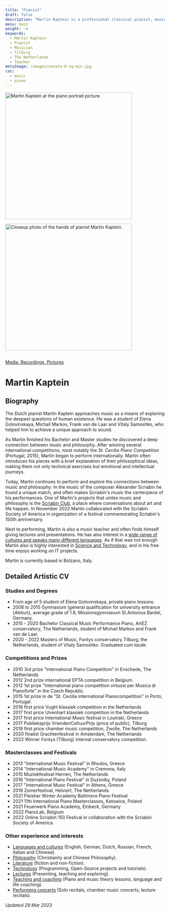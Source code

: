 ```yaml
---
title: "Pianist"
draft: false
description: "Martin Kaptein is a professional classical pianist, music teacher and lecturer. Martin studied with renowned professors, accomplished many studies and won many competitions. Read more about Martin on this page."
menu: main
weight: -4
keywords:
  - Martin Kaptein
  - Pianist
  - Musician
  - Tilburg
  - The Netherlands
  - Teacher
metaImage: /images/sonata-8-sq-min.jpg
cat:
  - music
  - piano
---
```



<img style="display:inline-block; margin-right: 1em; margin-bottom: 1em;" alt="Martin Kaptein at the piano portrait picture." src="/images/Martin-Kaptein-reading-artistic-sq-min.jpg" width="400" height="400"/>
<img style="display:inline-block; margin-bottom: 1em;" alt="Closeup photo of the hands of pianist Martin Kaptein." src="/images/sonata-8-sq-min.jpg" width="400" height="400" />

[Media, Recordings, Pictures](/media/)

<!-- Add below to PDF version -->

# Martin Kaptein

## Biography

The Dutch pianist Martin Kaptein approaches music as a means of exploring the deepest questions of human existence.
He was a student of Elena Golovinskaya, Michail Markov, Frank van de Laar and Vitaly Samoshko, who helped him to achieve a unique approach to sound.

As Martin finished his Bachelor and Master studies he discovered a deep connection between music and philosophy.
After winning several international competitions, most notably the *St. Cecilia Piano Competition* (Portugal, 2015), Martin began to perform internationally. 
Martin often introduces his pieces with a brief explanation of their philosophical ideas, making them not only technical exercises but emotional and intellectual journeys.

Today, Martin continues to perform and explore the connections between music and philosophy:
In the music of the composer Alexander Scriabin he found a unique match, and often makes Scriabin's music the centerpiece of his performances.
One of Martin's projects that unites music and philosophy is the [Scriabin Club](https://scriabinclub.com/), a place where conversations about art and life happen.
In November 2022 Martin collaborated with the Scriabin Society of America in organization of a festival commemorating Scriabin's 150th anniversary.

Next to performing, Martin is also a music teacher and often finds himself giving lectures and presentations.
He has also interest in a [wide range of cultures and speaks many different languages](https://martinkaptein.com/books/).
As if that was not enough Martin also is highly interested in [Science and Technology](https://martinkaptein.com/tech/), and in his free time enjoys working on IT projects.

Martin is currently based in Bolzano, Italy.

## Detailed Artistic CV

### Studies and Degrees

- From age of 5 student of Elena Golovinskaya, private piano lessons.
- 2008 to 2015 Gymnasium (general qualification for university entrance (*Abitur*)), average grade of 1.8, Missionsgymnasium St.Antonius Bardel, Germany.
- 2015 - 2020 Bachelor Classical Music Performance Piano, ArtEZ conservatory, The Netherlands, student of Michail Markov and Frank van de Laar.
- 2020 - 2022 Masters of Music, Fontys conservatory Tilburg, the Netherlands, student of Vitaly Samoshko. Graduated *cum laude*.

### Competitions and Prizes

- 2010 3rd prize "International Piano Competition" in Enschede, The Netherlands
- 2012 2nd prize international EPTA competition in Belgium. 
- 2012 1st prize "International piano competition virtuosi per Musica di Pianoforte" in the Czech Republic.
- 2015 1st prize in de "St. Cecilia International Pianocompetition" in Porto, Portugal. 
- 2016 first price Vught klassiek competition in the Netherlands
- 2017 first price Ulvenhart klassiek competition in the Netherlands
- 2017 first price International Music festival in Loutraki, Greece
- 2017 Publieksprijs VriendenCultuurPrijs (price of public), Tilburg
- 2019 first price chamber music competition, Zwolle, The Netherlands
- 2020 finalist Grachtenfestival in Amsterdam, The Netherlands
- 2022 Winner Fontys (Tilburg) internal conservatory competition.

### Masterclasses and Festivals

- 2013 "International Music Festival" in Rhodos, Greece
- 2014 "International Music Academy" in Cremona, Italy 
- 2015 Muziekfestival Hernen, The Netherlands
- 2016 "International Piano Festival" in Duzsniky, Poland
- 2017 "International Music Festival" in Athens, Greece
- 2019 Zomerfestival, Helvoirt, The Netherlands
- 2021 Fleisher Winter Academy Baltimore Piano Festival
- 2021 11th International Piano Masterclasses, Katowice, Poland
- 2021 Feuerwerk Piano Academy, Einbeck, Germany
- 2022 PianoLab, Belgium
- 2022 Online Scriabin 150 Festival in collaboration with the Scriabin Society of America

### Other experience and interests

- [Languages and cultures](https://martinkaptein.com/books/) (English, German, Dutch, Russian, French, Italian and Chinese).
- [Philosophy](https://martinkaptein.com/books/) (Christianity and Chinese Philosophy).
- [Literature](https://martinkaptein.com/books/) (fiction and non-fiction).
- [Technology](https://martinkaptein.com/tech/) (Programming, Open-Source projects and tutorials).
- [Lectures](https://youtube.com/playlist?list=PLJHAmFz9mLV9GxR_I8Z4lN9T3A9A3b_bU) (Presenting, teaching and exploring).
- [Teaching and coaching](https://martinkaptein.com/service/) (Piano and music theory lessons, language and life coaching).
- [Performing concerts](https://martinkaptein.com/news/) (Solo recitals, chamber music concerts, lecture recitals).

*Updated 29 Mar 2023*
